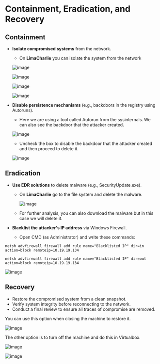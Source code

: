 # Containment, Eradication, and Recovery

## Containment

- **Isolate compromised systems** from the network.
  - On **LimaCharlie** you can isolate the system from the network
  
  ![image](https://github.com/user-attachments/assets/6b172adb-25a7-461f-a0fd-2b7031f4a12a)

  ![image](https://github.com/user-attachments/assets/41eeb892-65e0-41da-aedf-efdc759e5bed)

  ![image](https://github.com/user-attachments/assets/9e14af56-6174-4cb7-835e-5fe46e74b787)

  ![image](https://github.com/user-attachments/assets/480df2dc-8138-4cea-a46b-37113e642285)

- **Disable persistence mechanisms** (e.g., backdoors in the registry using Autoruns).
  - Here we are using a tool called Autorun from the sysinternals. We can also see the backdoor that the attacker created.
  
  ![image](https://github.com/user-attachments/assets/a2dabb4c-b2b4-4e61-8a5f-29f4886bc63d)

  - Uncheck the box to disable the backdoor that the attacker created and then proceed to delete it.
  
  ![image](https://github.com/user-attachments/assets/bd976e57-4edd-4eda-9b58-22d0bb4df0e7)


## Eradication

- **Use EDR solutions** to delete malware (e.g., SecurityUpdate.exe).
  - On **LimaCharlie** go to the file system and delete the malware.

    ![image](https://github.com/user-attachments/assets/44ded4ce-19f3-4cad-91da-03d3184d672c)

  - For further analysis, you can also download the malware but in this case we will delete it.
    
- **Blacklist the attacker's IP address** via Windows Firewall.
  - Open CMD (as Administrator) and write these commands:
```
netsh advfirewall firewall add rule name="Blacklisted IP" dir=in action=block remoteip=10.19.19.134

netsh advfirewall firewall add rule name="Blacklisted IP" dir=out action=block remoteip=10.19.19.134
```

![image](https://github.com/user-attachments/assets/12f064ca-60fc-47c0-9134-82520ba65657)

## Recovery

- Restore the compromised system from a clean snapshot.
- Verify system integrity before reconnecting to the network.
- Conduct a final review to ensure all traces of compromise are removed.

You can use this option when closing the machine to restore it. 

![image](https://github.com/user-attachments/assets/2c765d11-2348-4304-a13a-b78b6e2276fd)

The other option is to turn off the machine and do this in Virtualbox.

![image](https://github.com/user-attachments/assets/30a50276-fe25-42a1-83c0-b04072bd2a62)

![image](https://github.com/user-attachments/assets/5c4348dd-d18c-4fac-9e6b-c78b8b15f677)

